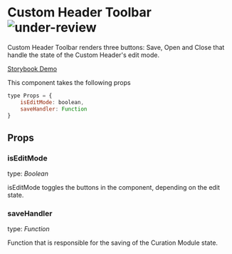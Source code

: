 # Custom Header Toolbar ![under-review](status-images/under-review.svg)

Custom Header Toolbar renders three buttons: Save, Open and Close that handle the state of the Custom Header's edit mode.

[Storybook Demo](/?path=/story/4-components-custom-header-toolbar--customheadertoolbar)

<!-- STORY -->

This component takes the following props

```javascript
type Props = {
	isEditMode: boolean,
	saveHandler: Function
}
```

## Props

### isEditMode

type: _Boolean_

isEditMode toggles the buttons in the component, depending on the edit state.

### saveHandler

type: _Function_

Function that is responsible for the saving of the Curation Module state.
